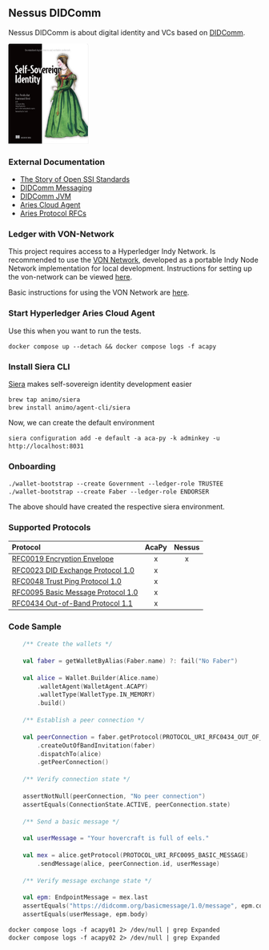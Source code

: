## Nessus DIDComm

Nessus DIDComm is about digital identity and VCs based on [DIDComm](https://identity.foundation/didcomm-messaging/spec/v2.0).

[<img src="docs/img/ssi-book.png" height="200" alt="self sovereign identity">](https://www.manning.com/books/self-sovereign-identity)

### External Documentation

* [The Story of Open SSI Standards](https://www.youtube.com/watch?v=RllH91rcFdE)
* [DIDComm Messaging](https://identity.foundation/didcomm-messaging/spec/v2.0)
* [DIDComm JVM](https://github.com/sicpa-dlab/didcomm-jvm)
* [Aries Cloud Agent](https://github.com/hyperledger/aries-cloudagent-python)
* [Aries Protocol RFCs](https://github.com/hyperledger/aries-rfcs/tree/main/features)

### Ledger with VON-Network

This project requires access to a Hyperledger Indy Network. Is recommended to use the [VON Network](https://github.com/bcgov/von-network), developed as a portable Indy Node Network implementation for local development. Instructions for setting up the von-network can be viewed [here](https://github.com/bcgov/von-network#running-the-network-locally).

Basic instructions for using the VON Network are [here](https://github.com/bcgov/von-network/blob/main/docs/UsingVONNetwork.md).

### Start Hyperledger Aries Cloud Agent

Use this when you want to run the tests.

```
docker compose up --detach && docker compose logs -f acapy
```

### Install Siera CLI

[Siera](https://siera.animo.id/) makes self-sovereign identity development easier

```
brew tap animo/siera
brew install animo/agent-cli/siera
```

Now, we can create the default environment

```
siera configuration add -e default -a aca-py -k adminkey -u http://localhost:8031
```

### Onboarding

```
./wallet-bootstrap --create Government --ledger-role TRUSTEE
./wallet-bootstrap --create Faber --ledger-role ENDORSER
```

The above should have created the respective siera environment.

### Supported Protocols

| Protocol                                      | AcaPy | Nessus |
|:----------------------------------------------|:-----:|:------:|
| [RFC0019 Encryption Envelope][rfc0019]        |   x   |   x    |
| [RFC0023 DID Exchange Protocol 1.0][rfc0023]  |   x   |        |
| [RFC0048 Trust Ping Protocol 1.0][rfc0048]    |   x   |        |
| [RFC0095 Basic Message Protocol 1.0][rfc0095] |   x   |        |
| [RFC0434 Out-of-Band Protocol 1.1][rfc0434]   |   x   |        |

[rfc0019]: https://github.com/hyperledger/aries-rfcs/tree/main/features/0019-encryption-envelope
[rfc0023]: https://github.com/hyperledger/aries-rfcs/tree/main/features/0023-did-exchange
[rfc0048]: https://github.com/hyperledger/aries-rfcs/tree/main/features/0048-trust-ping
[rfc0095]: https://github.com/hyperledger/aries-rfcs/tree/main/features/0095-basic-message
[rfc0434]: https://github.com/hyperledger/aries-rfcs/tree/main/features/0434-outofband

### Code Sample

```kotlin
    /** Create the wallets */
    
    val faber = getWalletByAlias(Faber.name) ?: fail("No Faber")
    
    val alice = Wallet.Builder(Alice.name)
        .walletAgent(WalletAgent.ACAPY)
        .walletType(WalletType.IN_MEMORY)
        .build()
            
    /** Establish a peer connection */
    
    val peerConnection = faber.getProtocol(PROTOCOL_URI_RFC0434_OUT_OF_BAND_V1_1)
        .createOutOfBandInvitation(faber)
        .dispatchTo(alice)
        .getPeerConnection()
    
    /** Verify connection state */
    
    assertNotNull(peerConnection, "No peer connection")
    assertEquals(ConnectionState.ACTIVE, peerConnection.state)
    
    /** Send a basic message */
    
    val userMessage = "Your hovercraft is full of eels."
    
    val mex = alice.getProtocol(PROTOCOL_URI_RFC0095_BASIC_MESSAGE)
        .sendMessage(alice, peerConnection.id, userMessage)
    
    /** Verify message exchange state */
    
    val epm: EndpointMessage = mex.last
    assertEquals("https://didcomm.org/basicmessage/1.0/message", epm.contentUri)
    assertEquals(userMessage, epm.body)
```

```
docker compose logs -f acapy01 2> /dev/null | grep Expanded
docker compose logs -f acapy02 2> /dev/null | grep Expanded
```